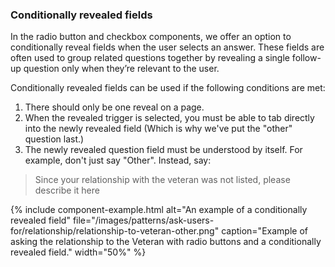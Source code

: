 ### Conditionally revealed fields

In the radio button and checkbox components, we offer an option to conditionally reveal fields when the user selects an answer. These fields are often used to group related questions together by revealing a single follow-up question only when they’re relevant to the user.

Conditionally revealed fields can be used if the following conditions are met:

1. There should only be one reveal on a page.
2. When the revealed trigger is selected, you must be able to tab directly into the newly revealed field (Which is why we've put the "other" question last.)
3. The newly revealed question field must be understood by itself.  For example, don't just say "Other". Instead, say:

> Since your relationship with the veteran was not listed, please describe it here

{% include component-example.html alt="An example of a conditionally revealed field" file="/images/patterns/ask-users-for/relationship/relationship-to-veteran-other.png" caption="Example of asking the relationship to the Veteran with radio buttons and a conditionally revealed field." width="50%" %}
